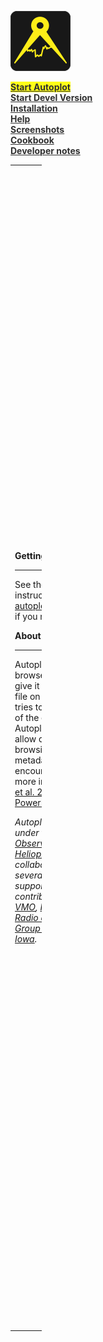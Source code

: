 <div id="launch" class="pBody" style="opacity:0.9;filter:alpha(opacity=90)">

![Logo96.png](Logo96.png "Logo96.png")

<span style="background-color:yellow;font-weight: bold;">[Start
Autoplot](http://autoplot.org/jnlp/latest/)</span> 
<span class="linuxnote" style="background-color:#ff99ff;display:none;">Linux
Installation</span>  
<span style="font-weight: bold;">[Start Devel
Version](http://autoplot.org/jnlp/devel/) </span>  
<span style="font-weight: bold;">[Installation](help#Installation "wikilink")</span>  
<span style="font-weight: bold;">[Help](help "wikilink")</span>  
<span style="font-weight: bold;">[Screenshots](gallery "wikilink")</span>  
<span style="font-weight: bold;">[Cookbook](cookbook "wikilink")</span>  
<span style="font-weight: bold;">[Developer
notes](developer "wikilink")</span>

</div>

<table style="width:10%;">
<colgroup>
<col style="width: 4%" />
<col style="width: 6%" />
</colgroup>
<tbody>
<tr class="odd">
<td><p><strong>Getting Started</strong></p>
<hr />
<p>See the <a href="help" title="wikilink">help page</a> for usage instructions. Contact <a href="https://groups.google.com/forum/#!forum/autoplot">autoplot@groups.google.com</a> if you need assistance.</p>
<p><strong>About</strong></p>
<hr />
<p>Autoplot is an interactive browser for data on the web; give it a URL or the name of a file on your computer and it tries to create a sensible plot of the contents in the file. Autoplot was developed to allow quick and interactive browsing of data and metadata files that are often encountered on the web. For more information, see <a href="http://autoplot.org/wiki/images/autoplot.pdf">Faden et al. 2010</a> and introductory <a href="http://autoplot.org/wiki/images/autoplotIntroduction.ppt">PowerPoint</a>.</p>
<p><em>Autoplot was developed under the <a href="http://hpde.gsfc.nasa.gov/">NASA Virtual Observatories for Heliophysics</a> program in a collaborative effort among several institutions, including support or code contributions from <a href="http://virbo.org">ViRBO</a>, <a href="http://vmo.gsfc.nasa.gov">VMO</a>, <a href="http://www.rbsp-ect.lanl.gov/">RBSP-ECT</a>, and the <a href="http://www-pw.physics.uiowa.edu/">Radio and Plasma Wave Group at The University of Iowa</a>.</em></p></td>
<td><p><strong>Key Features</strong></p>
<hr />
<ul>
<li>Reads multiple ASCII formats including <a href="help#ASCII_table" title="wikilink">Complex ASCII tables</a>; <a href="help#Binary_table" title="wikilink">Binary tables</a>; <a href="http://cdf.gsfc.nasa.gov/">Common Data Format (CDF)</a>; <a href="http://www.unidata.ucar.edu/software/netcdf/ncml">NcML</a>; <a href="http://spase-group.org/">SPASE</a>; <a href="http://www.space-plasma.qmw.ac.uk/csds/welcome.html">Cluster Exchange Format</a>; <a href="http://www.unidata.ucar.edu/software/netcdf/">NetCDF</a>; <a href="http://opendap.org">OpenDAP</a>; <a href="http://www.hdfgroup.org/HDF5/">HDF5</a>; <a href="http://tsds.net">TSDS</a>; <a href="http://fits.gsfc.nasa.gov/fits_intro.html">FITS</a>; <a href="help#Excel" title="wikilink">Excel</a>; <a href="help#Wav_Files" title="wikilink">Wav</a>; <a href="help#Images" title="wikilink">PNG, JPG, etc</a>. For details and a full list, see <a href="help#Formats_Read" title="wikilink">Formats</a>.</li>
<li>Data is located with compact URI addresses. These contain the location of the data and additional information needed to use it.</li>
<li>Special support for <a href="help#CDAWeb" title="wikilink">CDAWeb server</a> at NASA/Goddard, <a href="http://hapi-server.org">HAPI</a>, and other data servers.</li>
<li><a href="https://das2.org">Das2</a> library used to create interactive graphics with slicing and custom interactions.</li>
<li>Wildcards can be used to <a href="help#Aggregation" title="wikilink">aggregate</a> (combine) data from multiple files into one time series.</li>
<li>Long time series may be rendered as a sequence of images as a <a href="PNG_Walks" title="wikilink">"pngwalk"</a> and viewed as a coverflow, table of thumbnails, or on a time line.</li>
<li>Any displayed data may be saved to disk in ASCII, <a href="http://cdf.gsfc.nasa.gov/">Common Data Format (CDF)</a>, and other formats, or plotted as PNG, PDF, or SVG.</li>
<li>GUI State may be saved as an XML <a href="developer.book#vap_files" title="wikilink">".vap"</a> file and restored.</li>
<li>Software may be run client side or <a href="https://cottagesystems.com/AutoplotServlet">server</a> side.</li>
<li>Data access layer for file reading may be used in <a href="matlab" title="wikilink"> MATLAB</a>, <a href="idl" title="wikilink"> IDL</a>, or <a href="python" title="wikilink"> SciPy</a> (via Java bridge), providing a common interface regardless of data source.</li>
<li><a href="https://github.com/autoplot/documentation/wiki/scripting">Scripting</a> via Jython, to control the application and read in data using metadata-aware datasets.</li>
<li><a href="http://autoplot.org/Autoplot_from_source">Open-source</a> (GPL with classpath exception) and may be used freely.</li>
</ul></td>
</tr>
</tbody>
</table>

<addhtml>

<html>

<div>

<script type="text/javascript" src="//rf.revolvermaps.com/0/0/4.js?i=5gb0hgkpqgv&amp;m=0&amp;h=128&amp;c=ff0000&amp;r=0" async="async">

</script>

<script type="text/javascript">

rm2d\_ki101('5','200','100','5gb0hgkpqgv','ff0000',40);

</script>

</div>

<script>

$(document).ready(function () { $('\#launch \> p \>
a').attr('href','<http://autoplot.org/autoplot.jnlp>'); $('\#launch \> p
\> a').attr('title','Start Autoplot');
$('\#p-search').before($('\#launch'));
$('\#stats').append($('\#rm\_pkI1\_')); $('\#rm\_pkI1\_').wrap('

<div id="visitors" align="center" class="pBody">

</div>

'); $('\#visitors').prepend('Recent visits'); //$('\#visitors').hide();

// WebStart fix if ($.client.os == "Linux") {

` //$($(".external:contains('Start Autoplot')")).attr('href','`<http://autoplot.org/help#Installation>`').attr('Title','Linux operating system detected - link goes to special WebStart instructions');`

}

`   (function(h,o,t,j,a,r){`  
`       h.hj=h.hj||function(){(h.hj.q=h.hj.q||[]).push(arguments)};`  
`       h._hjSettings={hjid:1307322,hjsv:6};`  
`       a=o.getElementsByTagName('head')[0];`  
`       r=o.createElement('script');r.async=1;`  
`       r.src=t+h._hjSettings.hjid+j+h._hjSettings.hjsv;`  
`       a.appendChild(r);`  
`   })(window,document,'`<https://static.hotjar.com/c/hotjar->`','.js?sv=');`

});

</script>

</html>

</addhtml>
